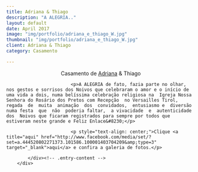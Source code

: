 ```yaml
---
title: Adriana & Thiago
description: "A ALEGRIA.."
layout: default
date: April 2017
image: "img/portfolio/adriana_e_thiago_W.jpg"
thumbnail: "img/portfolio/adriana_e_thiago_W.jpg"
client: Adriana & Thiago
category: Casamento

---
```



<div class="grid">
		<div class="c-8">
			<div class="entry-content">
							<p style="text-align: center;">Casamento de <a href="http://www.facebook.com/adriana.borba.52" target="_blank">Adriana</a> &amp; Thiago</p>

							<p>A ALEGRIA de fato, fazia parte no olhar, nos gestos e sorrisos dos Noivos que celebraram o amor e o início de uma vida a dois, numa belíssima celebração religiosa na  Igreja Nossa Senhora do Rosário dos Pretos com Recepção  no Versailles Tirol,  regada  de  muita  animação  dos  convidados,  entusiasmo e  diversão numa festa  que  não  poderia faltar,  a vivacidade  e  autenticidade  dos  Noivos que ficaram registrados para sempre por todos que estiveram neste grande e Feliz Enlace&#8230;</p>

							<p style="text-align: center;">Clique <a title="aqui" href="http://www.facebook.com/media/set/?set=a.444520802271373.101586.100001403704209&amp;type=3" target="_blank">aqui</a> e confira a galeria de fotos.</p>

			</div><!-- .entry-content -->
		</div>